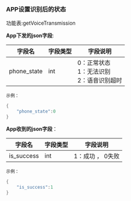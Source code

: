 ### APP设置识别后的状态


功能表:getVoiceTransmission

**App下发的json字段**:

| 字段名      | 字段类型 | 字段说明                                          |
| ----------- | -------- | ------------------------------------------------- |
| phone_state | int      | 0：正常状态<br />1：无法识别<br />2：语音识别超时 |

`示例：`

```c
{
    "phone_state":0
}
```

**App收到的json字段**：

| 字段名     | 字段类型 | 字段说明         |
| ---------- | -------- | ---------------- |
| is_success | int      | 1：成功 ， 0失败 |

`示例：`

```c
{
    "is_success":1
}
```